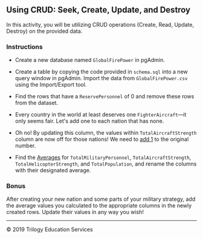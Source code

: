 ## Using CRUD: Seek, Create, Update, and Destroy

In this activity, you will be utilizing CRUD operations (Create, Read, Update, Destroy) on the provided data.

### Instructions

* Create a new database named `GlobalFirePower` in pgAdmin.

* Create a table by copying the code provided in `schema.sql` into a new query window in pgAdmin. Import the data from `GlobalFirePower.csv` using the Import/Export tool.

* Find the rows that have a `ReservePersonnel` of 0 and remove these rows from the dataset.

* Every country in the world at least deserves one `FighterAircraft`—it only seems fair. Let's add one to each nation that has none.

* Oh no! By updating this column, the values within `TotalAircraftStrength` column are now off for those nations! We need to [add 1](https://stackoverflow.com/a/2680352) to the original number.

* Find the [Averages](https://www.w3schools.com/sql/sql_count_avg_sum.asp) for `TotalMilitaryPersonnel`, `TotalAircraftStrength`, `TotalHelicopterStrength`, and `TotalPopulation`, and rename the columns with their designated average.

### Bonus

After creating your new nation and some parts of your military strategy, add the average values you calculated to the appropriate columns in the newly created rows. Update their values in any way you wish!

---

© 2019 Trilogy Education Services
